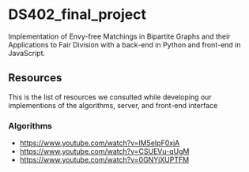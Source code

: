 # DS402_final_project
Implementation of Envy-free Matchings in Bipartite Graphs and their Applications to Fair Division with a back-end in Python and front-end in JavaScript.


## Resources

This is the list of resources we consulted while developing our implementions of the algorithms, server, and front-end interface

### Algorithms

* https://www.youtube.com/watch?v=lM5eIpF0xjA
* https://www.youtube.com/watch?v=CSUEVu-qUgM
* https://www.youtube.com/watch?v=0GNYjXUPTFM
